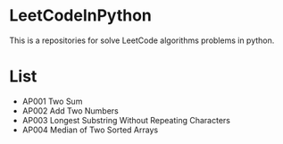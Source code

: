 # LeetCodeInPython
This is a repositories for solve LeetCode algorithms problems in python.

# List
* AP001 Two Sum
* AP002 Add Two Numbers
* AP003 Longest Substring Without Repeating Characters
* AP004 Median of Two Sorted Arrays